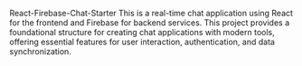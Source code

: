 React-Firebase-Chat-Starter
This is a real-time chat application using React for the frontend and Firebase for backend services. This project provides a foundational structure for creating chat applications with modern tools, offering essential features for user interaction, authentication, and data synchronization.
